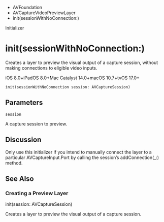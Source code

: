 

- AVFoundation
- AVCaptureVideoPreviewLayer
-  init(sessionWithNoConnection:) 

Initializer

# init(sessionWithNoConnection:)

Creates a layer to preview the visual output of a capture session, without making connections to eligible video inputs.

iOS 8.0+iPadOS 8.0+Mac Catalyst 14.0+macOS 10.7+tvOS 17.0+

``` source
init(sessionWithNoConnection session: AVCaptureSession)
```

## Parameters 

`session`  

A capture session to preview.

## Discussion

Only use this initializer if you intend to manually connect the layer to a particular AVCaptureInput.Port by calling the session’s addConnection(_:) method.

## See Also

### Creating a Preview Layer

init(session: AVCaptureSession)

Creates a layer to preview the visual output of a capture session.

